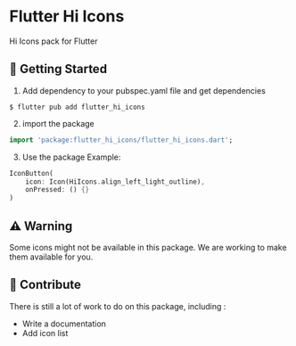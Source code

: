 # Flutter Hi Icons

Hi Icons pack for Flutter

## 🏁 Getting Started

1. Add dependency to your pubspec.yaml file and get dependencies
```shell
$ flutter pub add flutter_hi_icons
```

2. import the package 
```dart
import 'package:flutter_hi_icons/flutter_hi_icons.dart';
```
3. Use the package
Example:
```dart
IconButton(
    icon: Icon(HiIcons.align_left_light_outline),
    onPressed: () {}
)
```

## ⚠️ Warning
Some icons might not be available in this package. We are working to make them available for you.

## 🔨 Contribute
There is still a lot of work to do on this package, including :
- Write a documentation
- Add icon list